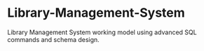 # Library-Management-System
Library Management System working model using advanced SQL commands and schema design.
